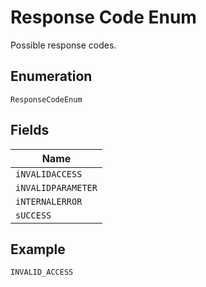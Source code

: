 
# Response Code Enum

Possible response codes.

## Enumeration

`ResponseCodeEnum`

## Fields

| Name |
|  --- |
| `iNVALIDACCESS` |
| `iNVALIDPARAMETER` |
| `iNTERNALERROR` |
| `sUCCESS` |

## Example

```
INVALID_ACCESS
```

